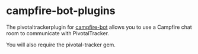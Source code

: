 campfire-bot-plugins
====================

The pivotaltrackerplugin for [campfire-bot](https://github.com/joshwand/campfire-bot) allows you to use a Campfire chat room to communicate with PivotalTracker.

You will also require the pivotal-tracker gem.